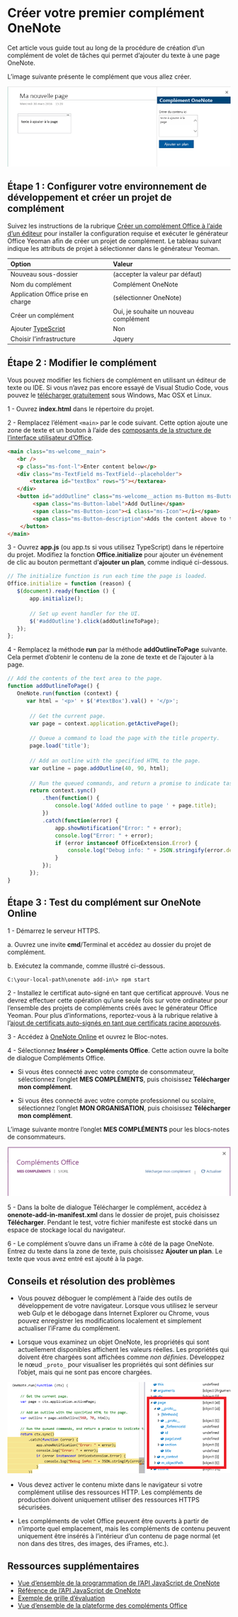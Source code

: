 # Créer votre premier complément OneNote
<a id="build-your-first-onenote-add-in" class="xliff"></a>

Cet article vous guide tout au long de la procédure de création d’un complément de volet de tâches qui permet d’ajouter du texte à une page OneNote.

L’image suivante présente le complément que vous allez créer.

   ![Complément OneNote généré à partir de cette procédure pas à pas](../images/onenote-first-add-in.png)

<a name="setup"></a>
## Étape 1 : Configurer votre environnement de développement et créer un projet de complément
<a id="step-1-set-up-your-dev-environment-and-create-an-add-in-project" class="xliff"></a>
Suivez les instructions de la rubrique [Créer un complément Office à l’aide d’un éditeur](../get-started/create-an-office-add-in-using-any-editor.md) pour installer la configuration requise et exécuter le générateur Office Yeoman afin de créer un projet de complément. Le tableau suivant indique les attributs de projet à sélectionner dans le générateur Yeoman.

| Option | Valeur |
|:------|:------|
| Nouveau sous-dossier | (accepter la valeur par défaut) |
| Nom du complément | Complément OneNote |
| Application Office prise en charge | (sélectionner OneNote) |
| Créer un complément | Oui, je souhaite un nouveau complément |
| Ajouter [TypeScript](https://www.typescriptlang.org/) | Non |
| Choisir l’infrastructure | Jquery |

<a name="develop"></a>
## Étape 2 : Modifier le complément
<a id="step-2-modify-the-add-in" class="xliff"></a>
Vous pouvez modifier les fichiers de complément en utilisant un éditeur de texte ou IDE. Si vous n’avez pas encore essayé de Visual Studio Code, vous pouvez le [télécharger gratuitement](https://code.visualstudio.com/) sous Windows, Mac OSX et Linux.

1 - Ouvrez **index.html** dans le répertoire du projet. 

2 - Remplacez l’élément `<main>` par le code suivant. Cette option ajoute une zone de texte et un bouton à l’aide des [composants de la structure de l’interface utilisateur d’Office](http://dev.office.com/fabric/components).

```html
<main class="ms-welcome__main">
   <br />
   <p class="ms-font-l">Enter content below</p>
   <div class="ms-TextField ms-TextField--placeholder">
       <textarea id="textBox" rows="5"></textarea>
   </div>
   <button id="addOutline" class="ms-welcome__action ms-Button ms-Button--hero ms-u-slideUpIn20">
        <span class="ms-Button-label">Add Outline</span>
        <span class="ms-Button-icon"><i class="ms-Icon"></i></span>
        <span class="ms-Button-description">Adds the content above to the current page.</span>
    </button>
</main>
```

3 - Ouvrez **app.js** (ou app.ts si vous utilisez TypeScript) dans le répertoire du projet. Modifiez la fonction **Office.initialize** pour ajouter un événement de clic au bouton permettant d’**ajouter un plan**, comme indiqué ci-dessous.

```js
// The initialize function is run each time the page is loaded.
Office.initialize = function (reason) {
   $(document).ready(function () {
       app.initialize();
       
       // Set up event handler for the UI.
       $('#addOutline').click(addOutlineToPage);
   });
};
```
 
4 - Remplacez la méthode **run** par la méthode **addOutlineToPage** suivante. Cela permet d’obtenir le contenu de la zone de texte et de l’ajouter à la page.

```js
// Add the contents of the text area to the page.
function addOutlineToPage() {        
   OneNote.run(function (context) {
      var html = '<p>' + $('#textBox').val() + '</p>';
      
       // Get the current page.
       var page = context.application.getActivePage();
       
       // Queue a command to load the page with the title property.             
       page.load('title'); 
       
       // Add an outline with the specified HTML to the page.
       var outline = page.addOutline(40, 90, html);
       
       // Run the queued commands, and return a promise to indicate task completion.
       return context.sync()
           .then(function() {
               console.log('Added outline to page ' + page.title);
           })
           .catch(function(error) {
               app.showNotification("Error: " + error); 
               console.log("Error: " + error); 
               if (error instanceof OfficeExtension.Error) { 
                   console.log("Debug info: " + JSON.stringify(error.debugInfo)); 
               } 
           }); 
       });
}
```

<a name="test"></a>
## Étape 3 : Test du complément sur OneNote Online
<a id="step-3-test-the-add-in-on-onenote-online" class="xliff"></a>
1 - Démarrez le serveur HTTPS.  

  a. Ouvrez une invite **cmd**/Terminal et accédez au dossier du projet de complément. 
  
  b. Exécutez la commande, comme illustré ci-dessous.

  ```
  C:\your-local-path\onenote add-in\> npm start
  ```

2 - Installez le certificat auto-signé en tant que certificat approuvé. Vous ne devrez effectuer cette opération qu’une seule fois sur votre ordinateur pour l’ensemble des projets de compléments créés avec le générateur Office Yeoman. Pour plus d’informations, reportez-vous à la rubrique relative à l’[ajout de certificats auto-signés en tant que certificats racine approuvés](https://github.com/OfficeDev/generator-office/blob/master/src/docs/ssl.md).

3 - Accédez à [OneNote Online](https://www.onenote.com/notebooks) et ouvrez le Bloc-notes.

4 - Sélectionnez **Insérer > Compléments Office**. Cette action ouvre la boîte de dialogue Compléments Office.

  - Si vous êtes connecté avec votre compte de consommateur, sélectionnez l’onglet **MES COMPLÉMENTS**, puis choisissez **Télécharger mon complément**.
  
  - Si vous êtes connecté avec votre compte professionnel ou scolaire, sélectionnez l’onglet **MON ORGANISATION**, puis choisissez **Télécharger mon complément**. 
  
  L’image suivante montre l’onglet **MES COMPLÉMENTS** pour les blocs-notes de consommateurs.

  ![Boîte de dialogue Compléments Office affichant l’onglet MES COMPLÉMENTS](../images/onenote-office-add-ins-dialog.png)

5 - Dans la boîte de dialogue Télécharger le complément, accédez à **onenote-add-in-manifest.xml** dans le dossier de projet, puis choisissez **Télécharger**. Pendant le test, votre fichier manifeste est stocké dans un espace de stockage local du navigateur.

6 - Le complément s’ouvre dans un iFrame à côté de la page OneNote. Entrez du texte dans la zone de texte, puis choisissez **Ajouter un plan**. Le texte que vous avez entré est ajouté à la page. 

## Conseils et résolution des problèmes
<a id="troubleshooting-and-tips" class="xliff"></a>
- Vous pouvez déboguer le complément à l’aide des outils de développement de votre navigateur. Lorsque vous utilisez le serveur web Gulp et le débogage dans Internet Explorer ou Chrome, vous pouvez enregistrer les modifications localement et simplement actualiser l’iFrame du complément.

- Lorsque vous examinez un objet OneNote, les propriétés qui sont actuellement disponibles affichent les valeurs réelles. Les propriétés qui doivent être chargées sont affichées comme *non définies*. Développez le nœud `_proto_` pour visualiser les propriétés qui sont définies sur l’objet, mais qui ne sont pas encore chargées.

![Objet OneNote déchargé dans le débogueur](../images/onenote-debug.png)

- Vous devez activer le contenu mixte dans le navigateur si votre complément utilise des ressources HTTP. Les compléments de production doivent uniquement utiliser des ressources HTTPS sécurisées.

- Les compléments de volet Office peuvent être ouverts à partir de n’importe quel emplacement, mais les compléments de contenu peuvent uniquement être insérés à l’intérieur d’un contenu de page normal (et non dans des titres, des images, des iFrames, etc.). 

## Ressources supplémentaires
<a id="additional-resources" class="xliff"></a>

- [Vue d’ensemble de la programmation de l’API JavaScript de OneNote](onenote-add-ins-programming-overview.md)
- [Référence de l’API JavaScript de OneNote](http://dev.office.com/reference/add-ins/onenote/onenote-add-ins-javascript-reference)
- [Exemple de grille d’évaluation](https://github.com/OfficeDev/OneNote-Add-in-Rubric-Grader)
- [Vue d’ensemble de la plateforme des compléments Office](https://dev.office.com/docs/add-ins/overview/office-add-ins)
